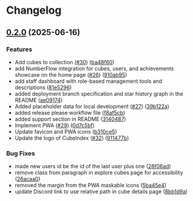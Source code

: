 # Changelog

## [0.2.0](https://github.com/Saterz/CubeIndex/compare/v0.1.0...v0.2.0) (2025-06-16)


### Features

* Add cubes to collection ([#30](https://github.com/Saterz/CubeIndex/issues/30)) ([ba48f60](https://github.com/Saterz/CubeIndex/commit/ba48f60605a010e9e6ee123b9b2db8774ea45a35))
* add NumberFlow integration for cubes, users, and achievements showcase on the home page ([#26](https://github.com/Saterz/CubeIndex/issues/26)) ([910ab95](https://github.com/Saterz/CubeIndex/commit/910ab95954a5d6ac5620d91a5aec926905ce1815))
* add staff dashboard with role-based management tools and descriptions ([81e5296](https://github.com/Saterz/CubeIndex/commit/81e52964bd018ca58fb6b74eb71448a81128d543))
* added deployment branch specification and star history graph in the README ([ae09174](https://github.com/Saterz/CubeIndex/commit/ae091743b0e3a9befb258e9361d8e61c8305bb46))
* Added placeholder data for local development ([#27](https://github.com/Saterz/CubeIndex/issues/27)) ([39b122a](https://github.com/Saterz/CubeIndex/commit/39b122aef6d7b3fc25b5e6b7af020c2dfb1f56e1))
* added release please workflow file ([f8af5cb](https://github.com/Saterz/CubeIndex/commit/f8af5cb076d9a31b34d59ee1bcb1cdd38e4d076a))
* added support section in README ([3140487](https://github.com/Saterz/CubeIndex/commit/31404871bdccc95a7aaa699ec07c474c87e0702b))
* Implement PWA ([#29](https://github.com/Saterz/CubeIndex/issues/29)) ([0d7c5bf](https://github.com/Saterz/CubeIndex/commit/0d7c5bfee110c35705d37d907cfa41f6a339f8e3))
* Update favicon and PWA icons ([b310ce5](https://github.com/Saterz/CubeIndex/commit/b310ce5380a59aaf034fcfe0f9f11d8ee02b37b2))
* Update the logo of CubeIndex ([#32](https://github.com/Saterz/CubeIndex/issues/32)) ([911477b](https://github.com/Saterz/CubeIndex/commit/911477b3c22103f44ee2de5b8bd84758edd253bb))


### Bug Fixes

* made new users id be the id of the last user plus one ([28f06ad](https://github.com/Saterz/CubeIndex/commit/28f06adeb29ae691033a79734835d3e86cc421cc))
* remove class from paragraph in explore cubes page for accessibility ([26acaa0](https://github.com/Saterz/CubeIndex/commit/26acaa020363a43d2f9951c22b74be17ace48a28))
* removed the margin from the PWA maskable icons ([5ba45e4](https://github.com/Saterz/CubeIndex/commit/5ba45e4ac6b4571344a1b5466c6471f3300fe334))
* update Discord link to use relative path in cube details page ([8bb1d9a](https://github.com/Saterz/CubeIndex/commit/8bb1d9ae5a9c5d40c973449695c0ba619c98cf96))
